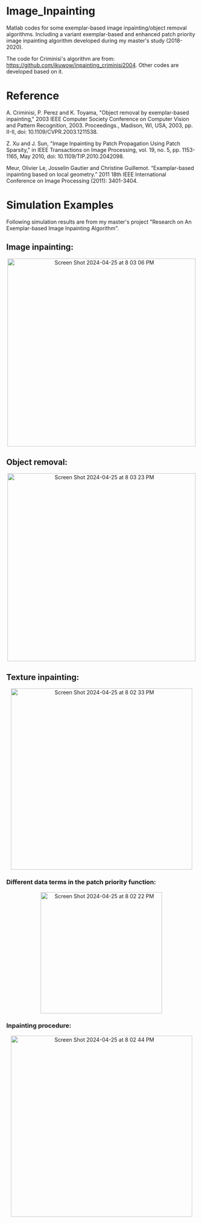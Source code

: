 # Image_Inpainting
Matlab codes for some exemplar-based image inpainting/object removal algorithms. Including a variant exemplar-based and enhanced patch priority image inpainting algorithm developed during my master's study (2018-2020).

The code for Criminisi's algorithm are from: https://github.com/ikuwow/inpainting_criminisi2004. 
Other codes are developed based on it.

# Reference

A. Criminisi, P. Perez and K. Toyama, "Object removal by exemplar-based inpainting," 2003 IEEE Computer Society Conference on Computer Vision and Pattern Recognition, 2003. Proceedings., Madison, WI, USA, 2003, pp. II-II, doi: 10.1109/CVPR.2003.1211538.

Z. Xu and J. Sun, "Image Inpainting by Patch Propagation Using Patch Sparsity," in IEEE Transactions on Image Processing, vol. 19, no. 5, pp. 1153-1165, May 2010, doi: 10.1109/TIP.2010.2042098. 

Meur, Olivier Le, Josselin Gautier and Christine Guillemot. “Examplar-based inpainting based on local geometry.” 2011 18th IEEE International Conference on Image Processing (2011): 3401-3404.

# Simulation Examples
Following simulation results are from my master's project "Research on An Exemplar-based Image Inpainting Algorithm".

## Image inpainting:
<p align="center">
<img width="499" alt="Screen Shot 2024-04-25 at 8 03 06 PM" src="https://github.com/Sja-88/Image_Inpainting/assets/119718072/e562dbdc-ec6c-4158-9d37-bef7d0e206ba">
</p>

## Object removal:
<p align="center">
<img width="499" alt="Screen Shot 2024-04-25 at 8 03 23 PM" src="https://github.com/Sja-88/Image_Inpainting/assets/119718072/cc47efef-f120-438c-9dcd-7b9b1b9eae96">
</p>

## Texture inpainting:
<p align="center">
<img width="481" alt="Screen Shot 2024-04-25 at 8 02 33 PM" src="https://github.com/Sja-88/Image_Inpainting/assets/119718072/2565ef72-7d96-4ffa-90f1-4250dcf00ccb">
</p>

### Different data terms in the patch priority function:
<p align="center">
<img width="322" alt="Screen Shot 2024-04-25 at 8 02 22 PM" src="https://github.com/Sja-88/Image_Inpainting/assets/119718072/4eac6f46-a434-4464-9cf6-87a771735aa9">
</p>

### Inpainting procedure:
<p align="center">
<img width="481" alt="Screen Shot 2024-04-25 at 8 02 44 PM" src="https://github.com/Sja-88/Image_Inpainting/assets/119718072/c7845dc5-0f62-4b74-99f1-8d518822a00f">
</p>



